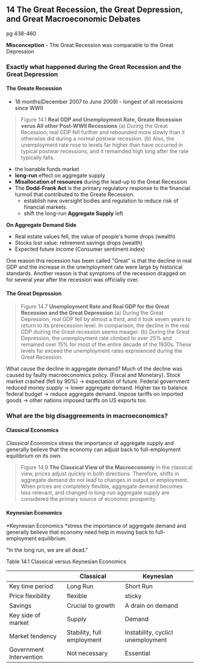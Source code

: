 ## 14 The Great Recession, the Great Depression, and Great Macroeconomic Debates
pg 438-460

**Misconception** - The Great Recession was comparable to the Great Depression

### Exactly what happened during the Great Recession and the Great Depression

#### The Greate Recession
* 18 months(December 2007 to June 2009) - longest of all recessions since WWII

> Figure 14.1 **Real GDP and Unemployment Rate, Greate Recession verus All other Post-WWII Recessions**
(a) During the Great Recession, real GDP fell further and rebounded more slowly than it otherwise did during a normal postwar recession.
(b) Also, the unemployment rate rose to levels far higher than have occurred in typical postwar recessions, and it remainded high long after the rate typically falls.

* the loanable funds market
* **long-run** effect on aggregate supply
* **Misallocation of resources** during the lead-up to the Great Recession
* The **Dodd-Frank Act** is the primary regulatory response to the financial turmoil that contributed to the Greate Recession.
	* establish new oversight bodies and regulation to reduce risk of financial markets.
	* shift the long-run **Aggregate Supply** left

**On Aggregate Demand Side**
 + Real estate values fell, the value of people's home drops (wealth)
 + Stocks lost value: retirement savings drops (wealth)
 + Expected future income (Consumer sentiment index)
 
 One reason this recession has been called "Great" is that the decline in real GDP and the increase in the unemployment rate were large by historical standards. Another reason is that symptoms of the recession dragged on for several year after the recession was officially over.

#### The Great Depression
> Figure 14.7 **Unemployment Rate and Real GDP for the Great Recession and the Great Depression**
(a) During the Great Depression, real GDP fell by almost a third, and it took seven years to return to its prerecession level. In comparison, the decline in the real GDP duiring the Great recession seems meager.
(b) During the Great Depression, the unemployment rate climbed to over 25% and remained over 15% for most of the entire decade of the 1930s. These levels far exceed the unemployment rates expreienced during the Great Recession.

What cause the decline in aggregate demand?
Much of the decline was caused by faulty macroeconomics policy. (Fiscal and Monetary).
Stock market crashed (fell by 90%) $\to$ expectation of future.
Federal government reduced money supply $\to$ lower aggregate demand.
Higher tax to balance federal budget $\to$ reduce aggregate demand.
Impose tariffs on imported goods $\to$ other nations imposed tariffs on US exports too

### What are the big disaggreements in macroeconomics?

#### Classical Economics
*Classical Economics* stress the importance of aggregate supply and generally believe that the economy can adjust back to full-employment equilibrium on its own.

> Figure 14.9 **The Classical View of the Macroeconomy**
In the classical view, prices adjust quickly in both directions. Therefore, shifts in aggregate demand do not lead to changes in output or employment. When prices are completely flexible, aggregate demand becomes less relevant, and changed in long-run aggregate supply are considered the primary source of economic prosperity.

#### Keynesian Economics
*Keynesian Economics *stress the importance of aggregate demand and generally believe that economy need help in moving back to full-employment equilibrium.

"In the long run, we are all dead."

Table 14.1
Classical versus Keynesian Economics

|   | Classical | Keynesian |
|---|-----------|-----------|
| Key time period | Long Run | Short Run |
| Price flexibility | flexible | sticky |
| Savings | Crucial to growth | A drain on demand |
| Key side of market | Supply | Demand |
| Market tendency | Stability, full employment | Instability, cyclicl unemployment |
| Government Intervention | Not necessary | Essential |